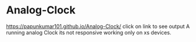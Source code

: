 # Analog-Clock
https://papunkumar101.github.io/Analog-Clock/
click on link to see output
A running  analog Clock 
its not responsive working  only on xs devices.
